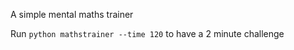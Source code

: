 A simple mental maths trainer

Run ```python mathstrainer --time 120``` to have a 2 minute challenge
